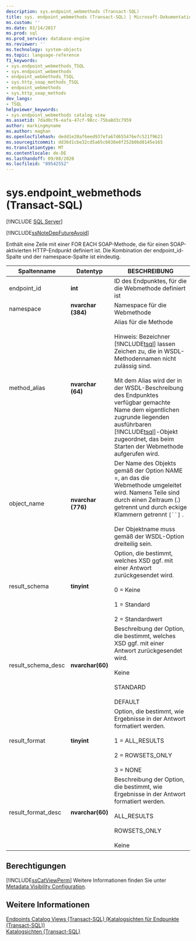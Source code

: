 ```yaml
---
description: sys.endpoint_webmethods (Transact-SQL)
title: sys. endpoint_webmethods (Transact-SQL) | Microsoft-Dokumentation
ms.custom: ''
ms.date: 03/14/2017
ms.prod: sql
ms.prod_service: database-engine
ms.reviewer: ''
ms.technology: system-objects
ms.topic: language-reference
f1_keywords:
- sys.endpoint_webmethods_TSQL
- sys.endpoint_webmethods
- endpoint_webmethods_TSQL
- sys.http_soap_methods_TSQL
- endpoint_webmethods
- sys.http_soap_methods
dev_langs:
- TSQL
helpviewer_keywords:
- sys.endpoint_webmethods catalog view
ms.assetid: 7dad0cf6-eafa-47cf-98cc-75ba8d3c7959
author: markingmyname
ms.author: maghan
ms.openlocfilehash: dedd1e20af6eed937efa67d655476efc521f9621
ms.sourcegitcommit: dd36d1cbe32cd5a65c6638e8f252b0bd8145e165
ms.translationtype: MT
ms.contentlocale: de-DE
ms.lasthandoff: 09/08/2020
ms.locfileid: "89542552"
---
```

# <a name="sysendpoint_webmethods-transact-sql"></a>sys.endpoint_webmethods (Transact-SQL)
[!INCLUDE [SQL Server](../../includes/applies-to-version/sqlserver.md)]

  [!INCLUDE[ssNoteDepFutureAvoid](../../includes/ssnotedepfutureavoid-md.md)]  
  
 Enthält eine Zeile mit einer FOR EACH SOAP-Methode, die für einen SOAP-aktivierten HTTP-Endpunkt definiert ist. Die Kombination der endpoint_id-Spalte und der namespace-Spalte ist eindeutig.  
  
|Spaltenname|Datentyp|BESCHREIBUNG|  
|-----------------|---------------|-----------------|  
|endpoint_id|**int**|ID des Endpunktes, für die die Webmethode definiert ist|  
|namespace|**nvarchar (384)**|Namespace für die Webmethode|  
|method_alias|**nvarchar (64)**|Alias für die Methode<br /><br /> Hinweis: Bezeichner [!INCLUDE[tsql](../../includes/tsql-md.md)] lassen Zeichen zu, die in WSDL-Methodennamen nicht zulässig sind.<br /><br /> Mit dem Alias wird der in der WSDL-Beschreibung des Endpunktes verfügbar gemachte Name dem eigentlichen zugrunde liegenden ausführbaren [!INCLUDE[tsql](../../includes/tsql-md.md)]-Objekt zugeordnet, das beim Starten der Webmethode aufgerufen wird.|  
|object_name|**nvarchar (776)**|Der Name des Objekts gemäß der Option NAME =, an das die Webmethode umgeleitet wird. Namens Teile sind durch einen Zeitraum (.) getrennt und durch eckige Klammern getrennt `[``]` .<br /><br /> Der Objektname muss gemäß der WSDL-Option dreiteilig sein.|  
|result_schema|**tinyint**|Option, die bestimmt, welches XSD ggf. mit einer Antwort zurückgesendet wird.<br /><br /> 0 = Keine<br /><br /> 1 = Standard<br /><br /> 2 = Standardwert|  
|result_schema_desc|**nvarchar(60)**|Beschreibung der Option, die bestimmt, welches XSD ggf. mit einer Antwort zurückgesendet wird.<br /><br /> Keine<br /><br /> STANDARD<br /><br /> DEFAULT|  
|result_format|**tinyint**|Option, die bestimmt, wie Ergebnisse in der Antwort formatiert werden.<br /><br /> 1 = ALL_RESULTS<br /><br /> 2 = ROWSETS_ONLY<br /><br /> 3 = NONE|  
|result_format_desc|**nvarchar(60)**|Beschreibung der Option, die bestimmt, wie Ergebnisse in der Antwort formatiert werden.<br /><br /> ALL_RESULTS<br /><br /> ROWSETS_ONLY<br /><br /> Keine|  
  
## <a name="permissions"></a>Berechtigungen  
 [!INCLUDE[ssCatViewPerm](../../includes/sscatviewperm-md.md)] Weitere Informationen finden Sie unter [Metadata Visibility Configuration](../../relational-databases/security/metadata-visibility-configuration.md).  
  
## <a name="see-also"></a>Weitere Informationen  
 [Endpoints Catalog Views &#40;Transact-SQL&#41; (Katalogsichten für Endpunkte &#40;Transact-SQL&#41;)](../../relational-databases/system-catalog-views/endpoints-catalog-views-transact-sql.md)   
 [Katalogsichten &#40;Transact-SQL&#41;](../../relational-databases/system-catalog-views/catalog-views-transact-sql.md)  
  
  

